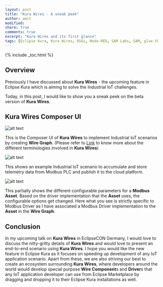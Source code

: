 ```yaml
---
layout: post
title: "Kura Wires - A sneak peek"
author: amit
modified:
share: true
comments: true
excerpt: "Kura Wires and its first glance"
tags: [Eclipse Kura, Kura Wires, OSGi, Node-RED, SAM Labs, SAM, glue.things, IIoT, IoT]
---
```


{% include _toc.html %}

## Overview

Previously I have discussed about **Kura Wires** - the upcoming feature in Eclipse Kura which is aiming to solve the Industrial IoT challenges.

Today, in this post, I would like to show you a sneak peek on the beta version of **Kura Wires**.

## Kura Wires Composer UI

![alt text](https://s21.postimg.org/ll7cuqc1z/image.png "Kura Wires Composer UI")

This is the Composer UI of **Kura Wires** to implement Industrial IoT scenarios by creating **Wire Graph**. (Please refer to [Link](http://blog.amitinside.com/Kura-Wires-bits-and-pieces/) to know more about the different terminologies involved in **Kura Wires**)

![alt text](https://s14.postimg.org/sqzzial2p/image.png "Wire Graph")

This shows an example Industrial IoT scenario to accumulate and store telemetry data from Modbus PLC and publish it to the cloud platform.

![alt text](https://s9.postimg.org/xae91kwgf/image.png "Wire Graph with Configurable Parameters")

This partially shows the different configurable parameters for a **Modbus Asset**. Based on the driver implementation that the **Asset** uses, the configurable options get changed. Here what you see is strictly specific to Modbus Driver as I have associated a Modbus Driver implementation to the **Asset** in the **Wire Graph**.

## Conclusion

In my upcoming talk on **Kura Wires** in EclipseCON Germany, I would love to discuss the nitty-gritty details of **Kura Wires** and would love to present an end-to-end scenario using **Kura Wires**. I hope you would like the new feature in Eclipse Kura as it focuses on speeding up development of any IoT application scenario. Apart from these, we are also striving our best to create an ecosystem surrounding **Kura Wires**, where developers around the world would develop special purpose **Wire Component**s and **Driver**s that any IoT application developer can use from Eclipse Marketplace by dragging and dropping it to their Eclipse Kura installations as well.
